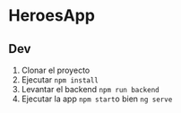 # HeroesApp

## Dev

1. Clonar el proyecto
2. Ejecutar ```npm install```
3. Levantar el backend ```npm run backend```
4. Ejecutar la app ```npm start```o bien ```ng serve```




